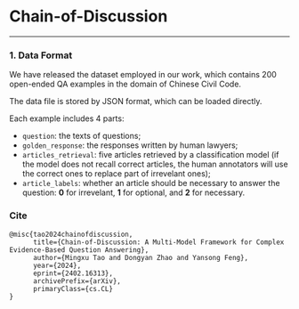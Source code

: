 # Chain-of-Discussion

----

### 1. Data Format

   We have released the dataset employed in our work, which contains 200 open-ended QA examples in the domain of Chinese Civil Code.

   The data file is stored by JSON format, which can be loaded directly.

   Each example includes 4 parts:
   * `question`: the texts of questions;
   * `golden_response`: the responses written by human lawyers;
   * `articles_retrieval`: five articles retrieved by a classification model (if the model does not recall correct articles, the human annotators will use the correct ones to replace part of irrevelant ones);
   * `article_labels`: whether an article should be necessary to answer the question: **0** for irrevelant, **1** for optional, and **2** for necessary.
  
### Cite
```
@misc{tao2024chainofdiscussion,
      title={Chain-of-Discussion: A Multi-Model Framework for Complex Evidence-Based Question Answering}, 
      author={Mingxu Tao and Dongyan Zhao and Yansong Feng},
      year={2024},
      eprint={2402.16313},
      archivePrefix={arXiv},
      primaryClass={cs.CL}
}
```
